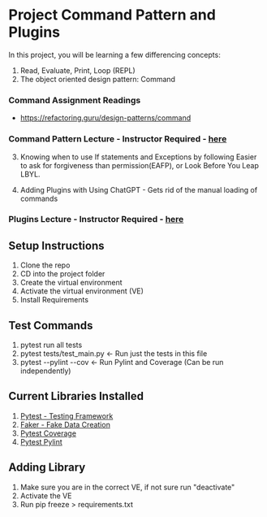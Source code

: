 # Project Command Pattern and Plugins

In this project, you will be learning a few differencing concepts:

1. Read, Evaluate, Print, Loop (REPL)
2. The object oriented design pattern: Command

### Command Assignment Readings
* https://refactoring.guru/design-patterns/command

### Command Pattern Lecture - Instructor Required - [here](https://youtu.be/3DVUN091T5g)

3. Knowing when to use If statements and Exceptions by following Easier to ask for forgiveness than permission(EAFP), or Look Before You Leap LBYL.

4. Adding Plugins with Using ChatGPT - Gets rid of the manual loading of commands

### Plugins Lecture - Instructor Required - [here](https://youtu.be/c2PmjazGW2w)


## Setup Instructions
1. Clone the repo
2. CD into the project folder
3. Create the virtual environment 
4. Activate the virtual environment (VE)
5. Install Requirements

## Test Commands
1. pytest run all tests
2. pytest tests/test_main.py <- Run just the tests in this file
3. pytest --pylint --cov <- Run Pylint and Coverage (Can be run independently)

## Current Libraries Installed
1. [Pytest - Testing Framework](https://docs.pytest.org/en/8.0.x/)
2. [Faker - Fake Data Creation](https://faker.readthedocs.io/en/master/)
3. [Pytest Coverage](https://pytest-cov.readthedocs.io/en/latest/readme.html)
4. [Pytest Pylint](https://pylint.readthedocs.io/en/stable/development_guide/contributor_guide/tests/launching_test.html)

## Adding Library
1.  Make sure you are in the correct VE, if not sure run "deactivate"
2.  Activate the VE
3.  Run pip freeze > requirements.txt